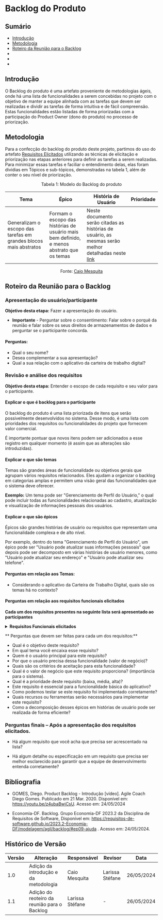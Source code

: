 # Backlog do Produto

## Sumário

* [Introdução](#Introdução)
* [Metodologia](#Metodologia)
* [Roteiro da Reunião para o Backlog](#Roteiro-da-Reunião-para-o-Backlog)
* []()
* []()
* []()




## Introdução

O Backlog do produto é uma artefato proveniente de metodologias ágeis, onde há uma lista de funcionalidades a serem concebidas no projeto com o objetivo de manter a equipe alinhada com as tarefas que devem ser realizadas e dividir as tarefas de forma intuitiva e de fácil compreensão. Estas funcionalidades estão listadas de forma priorizadas com a participação do Product Owner (dono do produto) no processo de priorização.

## Metodologia

Para a confecção do backlog do produto deste projeto, partimos do uso do artefato [Requisitos Elicitados](Elicitacao/ResquisitosCorrigidos.md) utilizando as técnicas de elicitação e priorização nas etapas anteriores para definir as tarefas a serem realizadas. Para minimizar essas tarefas e faciliar o entendimento delas, elas foram dividias em Tópicos e sub-tópicos, demonstradas na tabela 1, além de conter o seu nível de priorização. 

<center>
Tabela 1: Modelo do Backlog do produto

|Tema|Épico|História de Usuário|Prioridade|
|-|-|-|-|
|Generalizam o escopo das tarefas em grandes blocos mais abstratos |Formam o escopo das histórias de usuário mais bem definido, e menos abstrato que os temas | Neste documento serão citadas as histórias de usuário, as mesmas serão melhor detalhadas neste [link](modelagemAgil/historiaUsuario.md)| |

Fonte: [Caio Mesquita]()

</center>

## Roteiro da Reunião para o Backlog

### Apresentação do usuário/participante

**Objetivo desta etapa:** Fazer a apresentação do usuário.

- **Importante** - Perguntar sobre o consentimento: Falar sobre o porquê da reunião e falar sobre os seus direitos de armazenamentos de dados e perguntar se o participante concorda.

#### Perguntas:

- Qual o seu nome?
- Desea complementar a sua apresentação?
- Qual a sua relação com o aplicativo da carteira de trabalho digital?

### Revisão e análise dos requisitos

**Objetivo desta etapa:**  Entender o escopo de cada requisito e seu valor para o participante.

#### Explicar o que é backlog para o participante

O backlog do produto é uma lista priorizada de itens que serão possivelmente desenvolvidos no sistema. Desse modo, é uma lista com prioridades dos requisitos ou funcionalidades do projeto que fornecem valor comercial.

É importante pontuar que novos itens podem ser adicionados a esse registro em qualquer momento (é assim que as alterações são introduzidas).

#### Explicar o que são temas

Temas são grandes áreas de funcionalidade ou objetivos gerais que agrupam vários requisitos relacionados. Eles ajudam a organizar o backlog em categorias amplas e permitem uma visão geral das funcionalidades que o sistema deve oferecer. 

**Exemplo:** Um tema pode ser "Gerenciamento de Perfil do Usuário," o qual pode incluir todas as funcionalidades relacionadas ao cadastro, atualização e visualização de informações pessoais dos usuários.

#### Explicar o que são épicos

Épicos são grandes histórias de usuário ou requisitos que representam uma funcionalidade complexa e de alto nível.

Por exemplo, dentro do tema "Gerenciamento de Perfil do Usuário", um épico pode ser "Usuário pode atualizar suas informações pessoais" que depois pode ser decomposto em várias histórias de usuário menores, como "Usuário pode atualizar seu endereço" e "Usuário pode atualizar seu telefone".

#### Perguntas em relação aos Temas:
- Considerando o aplicativo da Carteira de Trabalho Digital, quais são os temas há no contexto?

#### Perguntas em relação aos requisitos funcionais elicitados

**Cada um dos requisitos presentes na seguinte lista será apresentado ao participantes** 

<details>
  <summary size="20"><b> Requisitos Funcionais elicitados </b></summary> 

</center>

**Tabela 2**: Requisitos Funcionais.


| Identificação do Requisito | Requisito | Técnica de Elicitação | Implementação |
|-----------------------------|-----------|-----------------------|---------------|
| RF01                          | Usuário se registrar no aplicativo | Análise de documentos | Sim |
| RF02                          | Usuário poder fazer login para entrar na sua página pessoal | Análise de documentos | Sim |
| RF03                          | Usuário pode consultar suas informações pessoais | Análise de documentos | Sim |
| RF04                          | Usuário pode atualizar suas informações pessoais | entrevistas | Não |
| RF05                          | Usuário trabalhador pode consultar contratos de trabalho | Análise de documentos | Sim |
| RF06                          | Usuário trabalhador pode atualizar contratos de trabalho | Entrevistas | não |
| RF07                          | Usuário pode gerar PDF com dados da carteira | Análise de documentos | Sim |
| RF08                          | Usuário trabalhador visualizar gráficos com históricos e remunerações dos seus trabalhos | Análise de documentos | Sim |
| RF09                          | Usuário pode realizar anotações | Análise de documentos | Sim |
| RF10                          | Usuário trabalhador pode fazer denúncias trabalhistas contra a empresa | Entrevistas | Não |
| RF11                          | Usuário trabalhador pode consultar informações sobre o FGTS e o INSS| Storytelling | Não |
| RF12                          | Usuário trabalhador pode consultar benefícios (13º salário, férias remuneradas, adicional noturno, vale-transporte, vale-refeição, plano de saúde, abono salarial, benefício TAC-Taxista, Seguro Desemprego)| Análise de documentos, Entrevistas e Storytelling| incompleto |
| RF13                          | Usuário trabalhador pode solicitar benefícios | Análise de documentos e entrevistas | Incompleto |
| RF14                          | Usuário trabalhador pode atualizar(declarar) currículo | Entrevistas e Storytelling | Não |
| RF15                          | Usuário trabalhador pode  ativar modo de status (procurando emprego ou não) | Entrevistas | Não |
| RF16                          | Usuário trabalhador por verificar processor seletivos abertos | Análise de documentos | Incompleto |
| RF17                          | Usuário pode ocultar dados sensíveis | Análise de documentos e storytelling | Sim |
| RF18                          | Usuário trabalhador pode consultar o número da carteira e de série como CIPS | Storytelling | Não |
| RF19                          | Usuário recebem notificações do aplicativo | Análise de documentos e Storytelling | Não |
| RF20                          | Usuário pode consultar perguntas frequêntes | Storytelling e Entrevista| Não |
| RF21                          | Usuário empresa pode consultar dados dos funcionários | Entrevistas e análse de documento | Sim |
| RF22                          | Usuário empresa pode atualizar dados dos funcionários | Entrevistas e análse de documento | Incompleto |
| RF23                          | Usuário empresa pode consultar contratos de trabalho | Entrevistas e análse de documento | Incompleto |
| RF24                          | Usuário empresa pode gerar relatórios trabalhistas | Entrevistas | Incompleto |
| RF25                          | Usuário empresa pode gerenciar contratos de trabalho (adicionar novos, atualizar já existentes e encerrar contratos)| Entrevistas | Sim |
| RF26                          | Usuário empresa pode cadastrar benefícios para a empresa | Entrevistas e análse de documento | Incompleto |
| RF27                          | Usuário empresa pode gerenciar benefícios trabalhistas | Entrevistas | Incompleto |
| RF28                          | Usuário empresa escolher modo de status: "Possui vagas de emprego" ou "Não posui vagas de emprego" | Entrevistas | Não |


  **Fonte:** [Larissa Stéfane](https://github.com/SkywalkerSupreme)

 </center> 
 </details>




** Perguntas que devem ser feitas para cada um dos requisitos:**

- Qual é o objetivo deste requisito?
- Em qual tema você encaixa esse requisito?
- Quem é o usuário principal para este requisito?
- Por que o usuário precisa dessa funcionalidade (valor de negócio)?
- Quais são os critérios de aceitação para esta funcionalidade?
- Qual é o valor de negócio que este requisito proporciona? (importância para o sistema).
- Qual é a prioridade deste requisito (baixa, média, alta)?
- Este requisito é essencial para a funcionalidade básica do aplicativo?
- Como podemos testar se este requisito foi implementado corretamente?
- Quais recursos ou ferramentas serão necessários para implementar este requisito?
- Como a decomposição desses épicos em histórias de usuário pode ser realizada de forma eficiente?

### Perguntas finais – Após a apresentação dos requisitos elicitados.

- Há algum requisito que você acha que precisa ser acrescentado na lista?

- Há algum detalhe ou especificação em um requisito que precisa ser melhor esclarecido para garantir que a equipe de desenvolvimento entenda corretamente?




## Bibliografia

* GOMES, Diego. Product Backlog - Introdução [vídeo]. Agile Coach Diego Gomes. Publicado em 21 Mar. 2020. Disponível em: https://youtu.be/z4ubaBwjCsU. Acesso em: 24/05/2024

* Economia-DF. Backlog. Grupo Economia-DF 2023.2 da Disciplina de Requisitos de Software, Disponível em: https://requisitos-de-software.github.io/2023.2-Economia-DF/modelagem/agil/backlog/#ep09-ajuda . Acesso em: 24/05/2024.  


## Histórico de Versão

| Versão | Alteração | Responsável | Revisor | Data |
| - | - | - | - | - |
| 1.0 |  Adição da introdução e da metodologia   |  Caio Mesquita   |  Larissa Stéfane  |   26/05/2024   |
| 1.1 |  Adição do reoteiro da reunião para o Backlog   |  Larissa Stéfane   |  - |   26/05/2024   |
